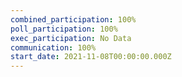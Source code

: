 ```yaml
---
combined_participation: 100%
poll_participation: 100%
exec_participation: No Data
communication: 100%
start_date: 2021-11-08T00:00:00.000Z
---
```

